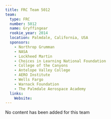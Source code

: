 ```yaml
---
title: FRC Team 5012
team:
  type: FRC
  number: 5012
  name: Gryffingear
  rookie_year: 2014
  location: Palmdale, California, USA
  sponsors:
    - Northrop Grumman
    - NASA
    - Lockheed Martin
    - Choices in Learning National Foundation
    - College of the Canyons
    - Antelope Valley College
    - AERO Institute
    - Wells Fargo
    - Warnack Foundation
    - The Palmdale Aerospace Academy
  links:
    Website: 
---
```

No content has been added for this team